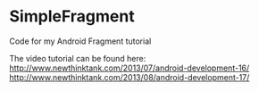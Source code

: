 SimpleFragment
===============

Code for my Android Fragment tutorial

The video tutorial can be found here:
http://www.newthinktank.com/2013/07/android-development-16/
http://www.newthinktank.com/2013/08/android-development-17/
